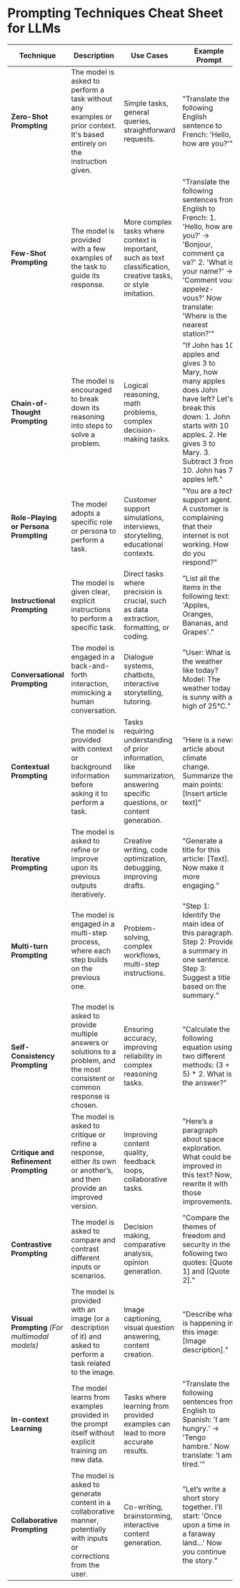 # Prompting Techniques Cheat Sheet for LLMs

| **Technique**                       | **Description**                                                                                                        | **Use Cases**                                                                                         | **Example Prompt**                                                                                                                                               |
|-------------------------------------|------------------------------------------------------------------------------------------------------------------------|--------------------------------------------------------------------------------------------------------|------------------------------------------------------------------------------------------------------------------------------------------------------------------|
| **Zero-Shot Prompting**             | The model is asked to perform a task without any examples or prior context. It's based entirely on the instruction given. | Simple tasks, general queries, straightforward requests.                                               | "Translate the following English sentence to French: 'Hello, how are you?'"                                                                                      |
| **Few-Shot Prompting**              | The model is provided with a few examples of the task to guide its response.                                            | More complex tasks where context is important, such as text classification, creative tasks, or style imitation. | "Translate the following sentences from English to French: 1. 'Hello, how are you?' -> 'Bonjour, comment ça va?' 2. 'What is your name?' -> 'Comment vous appelez-vous?' Now translate: 'Where is the nearest station?'" |
| **Chain-of-Thought Prompting**      | The model is encouraged to break down its reasoning into steps to solve a problem.                                      | Logical reasoning, math problems, complex decision-making tasks.                                        | "If John has 10 apples and gives 3 to Mary, how many apples does John have left? Let's break this down: 1. John starts with 10 apples. 2. He gives 3 to Mary. 3. Subtract 3 from 10. John has 7 apples left." |
| **Role-Playing or Persona Prompting** | The model adopts a specific role or persona to perform a task.                                                           | Customer support simulations, interviews, storytelling, educational contexts.                           | "You are a tech support agent. A customer is complaining that their internet is not working. How do you respond?"                                                  |
| **Instructional Prompting**         | The model is given clear, explicit instructions to perform a specific task.                                              | Direct tasks where precision is crucial, such as data extraction, formatting, or coding.                | "List all the items in the following text: 'Apples, Oranges, Bananas, and Grapes'."                                                                               |
| **Conversational Prompting**        | The model is engaged in a back-and-forth interaction, mimicking a human conversation.                                    | Dialogue systems, chatbots, interactive storytelling, tutoring.                                         | "User: What is the weather like today? Model: The weather today is sunny with a high of 25°C."                                                                     |
| **Contextual Prompting**            | The model is provided with context or background information before asking it to perform a task.                         | Tasks requiring understanding of prior information, like summarization, answering specific questions, or content generation. | "Here is a news article about climate change. Summarize the main points: [Insert article text]"                                                                   |
| **Iterative Prompting**             | The model is asked to refine or improve upon its previous outputs iteratively.                                           | Creative writing, code optimization, debugging, improving drafts.                                        | "Generate a title for this article: [Text]. Now make it more engaging."                                                                                           |
| **Multi-turn Prompting**            | The model is engaged in a multi-step process, where each step builds on the previous one.                                 | Problem-solving, complex workflows, multi-step instructions.                                            | "Step 1: Identify the main idea of this paragraph. Step 2: Provide a summary in one sentence. Step 3: Suggest a title based on the summary."                      |
| **Self-Consistency Prompting**      | The model is asked to provide multiple answers or solutions to a problem, and the most consistent or common response is chosen. | Ensuring accuracy, improving reliability in complex reasoning tasks.                                     | "Calculate the following equation using two different methods: (3 + 5) * 2. What is the answer?"                                                                  |
| **Critique and Refinement Prompting** | The model is asked to critique or refine a response, either its own or another’s, and then provide an improved version.   | Improving content quality, feedback loops, collaborative tasks.                                         | "Here’s a paragraph about space exploration. What could be improved in this text? Now, rewrite it with those improvements."                                        |
| **Contrastive Prompting**           | The model is asked to compare and contrast different inputs or scenarios.                                                | Decision making, comparative analysis, opinion generation.                                              | "Compare the themes of freedom and security in the following two quotes: [Quote 1] and [Quote 2]."                                                                |
| **Visual Prompting** *(For multimodal models)* | The model is provided with an image (or a description of it) and asked to perform a task related to the image.          | Image captioning, visual question answering, content creation.                                          | "Describe what is happening in this image: [Image description]."                                                                                                  |
| **In-context Learning**             | The model learns from examples provided in the prompt itself without explicit training on new data.                      | Tasks where learning from provided examples can lead to more accurate results.                           | "Translate the following sentences from English to Spanish: 'I am hungry.' -> 'Tengo hambre.' Now translate: 'I am tired.'"                                       |
| **Collaborative Prompting**         | The model is asked to generate content in a collaborative manner, potentially with inputs or corrections from the user.  | Co-writing, brainstorming, interactive content generation.                                              | "Let’s write a short story together. I’ll start: 'Once upon a time in a faraway land…' Now you continue the story."                                               |
